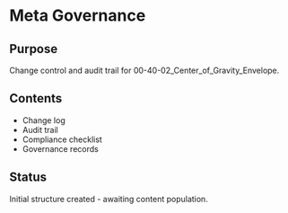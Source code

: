 # Meta Governance

## Purpose
Change control and audit trail for 00-40-02_Center_of_Gravity_Envelope.

## Contents
- Change log
- Audit trail
- Compliance checklist
- Governance records

## Status
Initial structure created - awaiting content population.
